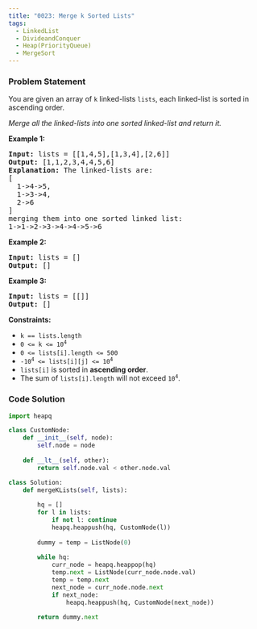 ```yaml
---
title: "0023: Merge k Sorted Lists"
tags:
  - LinkedList
  - DivideandConquer
  - Heap(PriorityQueue)
  - MergeSort
---
```

### Problem Statement

<p>You are given an array of <code>k</code> linked-lists <code>lists</code>, each linked-list is sorted in ascending order.</p>

<p><em>Merge all the linked-lists into one sorted linked-list and return it.</em></p>


<p><strong class="example">Example 1:</strong></p>

<pre>
<strong>Input:</strong> lists = [[1,4,5],[1,3,4],[2,6]]
<strong>Output:</strong> [1,1,2,3,4,4,5,6]
<strong>Explanation:</strong> The linked-lists are:
[
  1-&gt;4-&gt;5,
  1-&gt;3-&gt;4,
  2-&gt;6
]
merging them into one sorted linked list:
1-&gt;1-&gt;2-&gt;3-&gt;4-&gt;4-&gt;5-&gt;6
</pre>

<p><strong class="example">Example 2:</strong></p>

<pre>
<strong>Input:</strong> lists = []
<strong>Output:</strong> []
</pre>

<p><strong class="example">Example 3:</strong></p>

<pre>
<strong>Input:</strong> lists = [[]]
<strong>Output:</strong> []
</pre>


<p><strong>Constraints:</strong></p>

<ul>
	<li><code>k == lists.length</code></li>
	<li><code>0 &lt;= k &lt;= 10<sup>4</sup></code></li>
	<li><code>0 &lt;= lists[i].length &lt;= 500</code></li>
	<li><code>-10<sup>4</sup> &lt;= lists[i][j] &lt;= 10<sup>4</sup></code></li>
	<li><code>lists[i]</code> is sorted in <strong>ascending order</strong>.</li>
	<li>The sum of <code>lists[i].length</code> will not exceed <code>10<sup>4</sup></code>.</li>
</ul>


### Code Solution

```python
import heapq

class CustomNode:
    def __init__(self, node):
        self.node = node
    
    def __lt__(self, other):
        return self.node.val < other.node.val

class Solution:
    def mergeKLists(self, lists):
	    
        hq = []
        for l in lists:
            if not l: continue
            heapq.heappush(hq, CustomNode(l))
        
        dummy = temp = ListNode(0)
        
        while hq:
            curr_node = heapq.heappop(hq)
            temp.next = ListNode(curr_node.node.val)
            temp = temp.next
            next_node = curr_node.node.next
            if next_node:
                heapq.heappush(hq, CustomNode(next_node))
        
        return dummy.next
```
